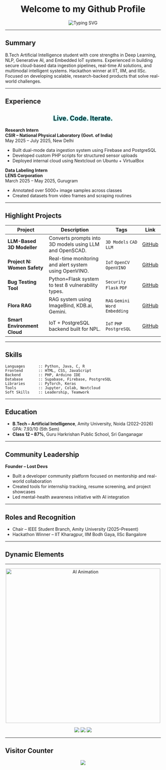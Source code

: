 <h1 align="center">Welcome to my Github Profile</h1>
<p align="center">
<img src="https://readme-typing-svg.demolab.com?font=Fira+Code&weight=700&size=22&pause=1000&center=true&vCenter=true&width=500&lines=AI/ML+Researcher;Developer;Author" alt="Typing SVG" />

</p>

---

## Summary

B.Tech Artificial Intelligence student with core strengths in Deep Learning, NLP, Generative AI, and Embedded IoT systems. Experienced in building secure cloud-based data ingestion pipelines, real-time AI solutions, and multimodal intelligent systems. Hackathon winner at IIT, IIM, and IISc. Focused on developing scalable, research-backed products that solve real-world challenges.

---

## Experience
<h2 align="center">
  <span style="filter: blur(0.5px) brightness(1.2); text-shadow: 0 0 4px #0ef;">Live. Code. Iterate.</span>
</h2>


**Research Intern**  
**CSIR – National Physical Laboratory (Govt. of India)**  
May 2025 – July 2025, New Delhi  
- Built dual-mode data ingestion system using Firebase and PostgreSQL  
- Developed custom PHP scripts for structured sensor uploads  
- Deployed internal cloud using Nextcloud on Ubuntu + VirtualBox

**Data Labeling Intern**  
**LENS Corporation**  
March 2025 – May 2025, Gurugram  
- Annotated over 5000+ image samples across classes  
- Created datasets from video frames and scraping routines

---

## Highlight Projects

| Project | Description | Tags | Link |
|--------|-------------|------|------|
| **LLM-Based 3D Modeller** | Converts prompts into 3D models using LLM and OpenSCAD. | `3D Models` `CAD` `LLM` | [GitHub](#) |
| **Project N: Women Safety** | Real-time monitoring and alert system using OpenVINO. | `IoT` `OpenCV` `OpenVINO` | [GitHub](#) |
| **Bug Testing Tool** | Python+Flask system to test 8 vulnerability types. | `Security` `Flask` `PDF` | [GitHub](#) |
| **Flora RAG** | RAG system using ImageBind, KDB.ai, Gemini. | `RAG` `Gemini` `Word Embedding` | [GitHub](#) |
| **Smart Environment Cloud** | IoT + PostgreSQL backend built for NPL. | `IoT` `PHP` `PostgreSQL` | [GitHub](#) |

---

## Skills

```
Languages      :: Python, Java, C, R
Frontend       :: HTML, CSS, JavaScript
Backend        :: PHP, Arduino IDE
Database       :: Supabase, Firebase, PostgreSQL
Libraries      :: PyTorch, Keras
Tools          :: Jupyter, Colab, Nextcloud
Soft Skills    :: Leadership, Teamwork
```

---

## Education

- **B.Tech – Artificial Intelligence**, Amity University, Noida (2022–2026)  
  GPA: 7.93/10 (5th Sem)
- **Class 12 – 87%**, Guru Harkrishan Public School, Sri Ganganagar

---

## Community Leadership

**Founder – Lost Devs**  
- Built a developer community platform focused on mentorship and real-world collaboration  
- Created tools for internship tracking, resume screening, and project showcases  
- Led mental-health awareness initiative with AI integration

---

## Roles and Recognition

- Chair – IEEE Student Branch, Amity University (2025–Present)  
- Hackathon Winner – IIT Kharagpur, IIM Bodh Gaya, IISc Bangalore

---

## Dynamic Elements
---

<div align="center">
  <img src="https://user-images.githubusercontent.com/74038190/213907751-b72c7d4d-1c61-4d61-b274-8c4e8b7d3b1a.gif" width="500" alt="AI Animation">
</div>

<p align="center">
  <a href="https://lostdevs.io"><img src="https://img.shields.io/badge/LostDevs-Explore-darkgreen?style=for-the-badge" /></a>
  <a href="https://linkedin.com/in/ravinderwbt"><img src="https://img.shields.io/badge/LinkedIn-Connect-blue?style=for-the-badge&logo=linkedin" /></a>
  <a href="mailto:whoravinder@gmail.com"><img src="https://img.shields.io/badge/Gmail-Contact-red?style=for-the-badge&logo=gmail" /></a>
</p>

---

## Visitor Counter

<p align="center">
  <img src="https://profile-counter.glitch.me/whoravinder/count.svg" />
</p>
